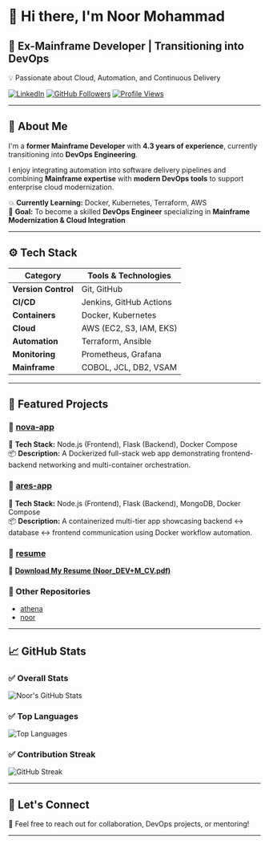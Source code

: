 # 👋 Hi there, I'm Noor Mohammad  

## 💼 Ex-Mainframe Developer | Transitioning into DevOps  
💡 Passionate about Cloud, Automation, and Continuous Delivery  

[![LinkedIn](https://img.shields.io/badge/LinkedIn-blue?logo=linkedin&logoColor=white)](https://www.linkedin.com/in/noor-mohammad-828669275)
[![GitHub Followers](https://img.shields.io/github/followers/noormohammad161996-cloud?label=Follow&style=social)](https://github.com/noormohammad161996-cloud)
[![Profile Views](https://komarev.com/ghpvc/?username=noormohammad161996-cloud&label=Profile%20Views&color=0e75b6&style=flat)](https://github.com/noormohammad161996-cloud)

---

## 🎯 About Me  

I'm a **former Mainframe Developer** with **4.3 years of experience**, currently transitioning into **DevOps Engineering**.  

I enjoy integrating automation into software delivery pipelines and combining **Mainframe expertise** with **modern DevOps tools** to support enterprise cloud modernization.  

💥 **Currently Learning:** Docker, Kubernetes, Terraform, AWS  
🎯 **Goal:** To become a skilled **DevOps Engineer** specializing in **Mainframe Modernization & Cloud Integration**

---

## ⚙️ Tech Stack  

| Category | Tools & Technologies |
|-----------|----------------------|
| **Version Control** | Git, GitHub |
| **CI/CD** | Jenkins, GitHub Actions |
| **Containers** | Docker, Kubernetes |
| **Cloud** | AWS (EC2, S3, IAM, EKS) |
| **Automation** | Terraform, Ansible |
| **Monitoring** | Prometheus, Grafana |
| **Mainframe** | COBOL, JCL, DB2, VSAM |

---

## 📂 Featured Projects  

### 🔹 [nova-app](https://github.com/noormohammad161996-cloud/nova-app)  
🧱 **Tech Stack:** Node.js (Frontend), Flask (Backend), Docker Compose  
📦 **Description:** A Dockerized full-stack web app demonstrating frontend-backend networking and multi-container orchestration.  

### 🔹 [ares-app](https://github.com/noormohammad161996-cloud/ares-app)  
🧱 **Tech Stack:** Node.js (Frontend), Flask (Backend), MongoDB, Docker Compose  
📦 **Description:** A containerized multi-tier app showcasing backend ↔ database ↔ frontend communication using Docker workflow automation.  

### 🔹 [resume](https://github.com/noormohammad161996-cloud/resume)  
📄 **[Download My Resume (Noor_DEV+M_CV.pdf)](https://github.com/noormohammad161996-cloud/resume/blob/main/Noor_DEV%2BM_CV.pdf)**  

### 🔹 Other Repositories  
- [athena](https://github.com/noormohammad161996-cloud/athena)  
- [noor](https://github.com/noormohammad161996-cloud/noor)

---

## 📈 GitHub Stats  

### ✅ Overall Stats  
![Noor's GitHub Stats](https://github-readme-stats.vercel.app/api?username=noormohammad161996-cloud&show_icons=true&theme=tokyonight)

### ✅ Top Languages  
![Top Languages](https://github-readme-stats.vercel.app/api/top-langs/?username=noormohammad161996-cloud&layout=compact&theme=tokyonight)

### ✅ Contribution Streak  
![GitHub Streak](https://streak-stats.demolab.com/?user=noormohammad161996%2Dcloud&theme=tokyonight)






---

## 🤝 Let's Connect  
📩 Feel free to reach out for collaboration, DevOps projects, or mentoring!

---

